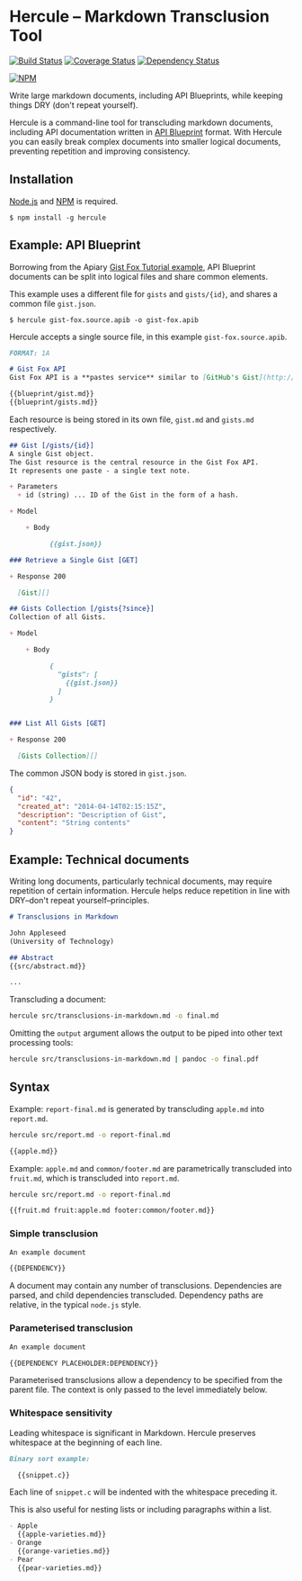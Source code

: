 # Hercule – Markdown Transclusion Tool

[![Build Status](https://travis-ci.org/jamesramsay/hercule.svg)](https://travis-ci.org/jamesramsay/hercule)
[![Coverage Status](https://coveralls.io/repos/jamesramsay/hercule/badge.svg)](https://coveralls.io/r/jamesramsay/hercule)
[![Dependency Status](https://david-dm.org/jamesramsay/hercule.svg)](https://david-dm.org/jamesramsay/hercule)

[![NPM](https://nodei.co/npm/hercule.png)](https://nodei.co/npm/hercule/)

Write large markdown documents, including API Blueprints, while keeping things DRY (don't repeat yourself).

Hercule is a command-line tool for transcluding markdown documents, including API documentation written in [API Blueprint](http://apiblueprint.org) format. With Hercule you can easily break complex documents into smaller logical documents, preventing repetition and improving consistency.

## Installation

[Node.js](http://nodejs.org) and [NPM](http://npmjs.org) is required.

```
$ npm install -g hercule
```

## Example: API Blueprint

Borrowing from the Apiary [Gist Fox Tutorial example](http://apiary.io/blueprint), API Blueprint documents can be split into logical files and share common elements.

This example uses a different file for `gists` and `gists/{id}`, and shares a common file `gist.json`.

```
$ hercule gist-fox.source.apib -o gist-fox.apib
```

Hercule accepts a single source file, in this example `gist-fox.source.apib`.

```markdown
FORMAT: 1A

# Gist Fox API
Gist Fox API is a **pastes service** similar to [GitHub's Gist](http://gist.github.com).

{{blueprint/gist.md}}
{{blueprint/gists.md}}
```

Each resource is being stored in its own file, `gist.md` and `gists.md` respectively.

```markdown
## Gist [/gists/{id}]
A single Gist object.
The Gist resource is the central resource in the Gist Fox API.
It represents one paste - a single text note.

+ Parameters
  + id (string) ... ID of the Gist in the form of a hash.

+ Model

    + Body

          {{gist.json}}

### Retrieve a Single Gist [GET]

+ Response 200

  [Gist][]
```

```markdown
## Gists Collection [/gists{?since}]
Collection of all Gists.

+ Model

    + Body

          {
            "gists": [
              {{gist.json}}
            ]
          }


### List All Gists [GET]

+ Response 200

  [Gists Collection][]
```

The common JSON body is stored in `gist.json`.

```json
{
  "id": "42",
  "created_at": "2014-04-14T02:15:15Z",
  "description": "Description of Gist",
  "content": "String contents"
}
```

## Example: Technical documents

Writing long documents, particularly technical documents, may require repetition of certain information.
Hercule helps reduce repetition in line with DRY–don't repeat yourself–principles.

```markdown
# Transclusions in Markdown

John Appleseed
(University of Technology)

## Abstract
{{src/abstract.md}}

...

```

Transcluding a document:

```bash
hercule src/transclusions-in-markdown.md -o final.md
```

Omitting the `output` argument allows the output to be piped into other text processing tools:

```bash
hercule src/transclusions-in-markdown.md | pandoc -o final.pdf
```

## Syntax

Example: `report-final.md` is generated by transcluding `apple.md` into `report.md`.

```bash
hercule src/report.md -o report-final.md
```

```markdown
{{apple.md}}
```

Example: `apple.md` and `common/footer.md` are parametrically transcluded into `fruit.md`, which is transcluded into `report.md`.

```bash
hercule src/report.md -o report-final.md
```

```markdown
{{fruit.md fruit:apple.md footer:common/footer.md}}
```

### Simple transclusion

```markdown
An example document

{{DEPENDENCY}}
```

A document may contain any number of transclusions.
Dependencies are parsed, and child dependencies transcluded.
Dependency paths are relative, in the typical `node.js` style.

### Parameterised transclusion

```markdown
An example document

{{DEPENDENCY PLACEHOLDER:DEPENDENCY}}
```

Parameterised transclusions allow a dependency to be specified from the parent file.
The context is only passed to the level immediately below.

### Whitespace sensitivity

Leading whitespace is significant in Markdown.
Hercule preserves whitespace at the beginning of each line.

```markdown
Binary sort example:

  {{snippet.c}}

```

Each line of `snippet.c` will be indented with the whitespace preceding it.

This is also useful for nesting lists or including paragraphs within a list.

```markdown
- Apple
  {{apple-varieties.md}}
- Orange
  {{orange-varieties.md}}
- Pear
  {{pear-varieties.md}}
```
